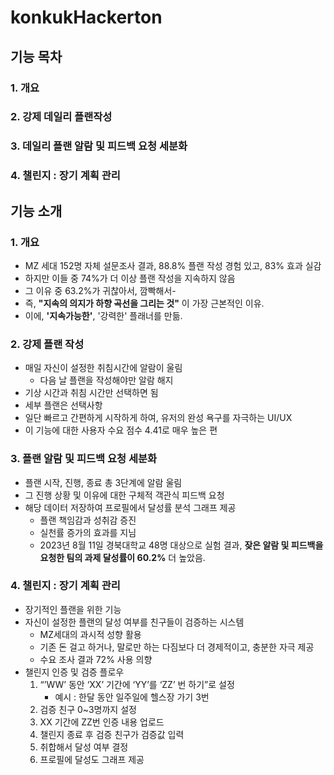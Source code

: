 # konkukHackerton
## 기능 목차
### 1. 개요
### 2. 강제 데일리 플랜작성
### 3. 데일리 플랜 알람 및 피드백 요청 세분화
### 4. 챌린지 : 장기 계획 관리

## 기능 소개
### 1. 개요
   - MZ 세대 152명 자체 설문조사 결과, 88.8% 플랜 작성 경험 있고, 83% 효과 실감
   - 하지만 이들 중 74%가 더 이상 플랜 작성을 지속하지 않음
   - 그 이유 중 63.2%가 귀찮아서, 깜빡해서-
   - 즉, **"지속의 의지가 하향 곡선을 그리는 것"** 이 가장 근본적인 이유.
   - 이에, **'지속가능한'**, '강력한' 플래너를 만듦.
  
### 2. 강제 플랜 작성
   - 매일 자신이 설정한 취침시간에 알람이 울림
     - 다음 날 플랜을 작성해야만 알람 해지
   - 기상 시간과 취침 시간만 선택하면 됨
   - 세부 플랜은 선택사항
   - 일단 빠르고 간편하게 시작하게 하여, 유저의 완성 욕구를 자극하는 UI/UX
   - 이 기능에 대한 사용자 수요 점수 4.41로 매우 높은 편
      
### 3. 플랜 알람 및 피드백 요청 세분화
   - 플랜 시작, 진행, 종료 총 3단계에 알람 울림
   - 그 진행 상황 및 이유에 대한 구체적 객관식 피드백 요청
   - 해당 데이터 저장하여 프로필에서 달성률 분석 그래프 제공
     - 플랜 책임감과 성취감 증진
     - 실천률 증가의 효과를 지님
     - 2023년 8월 11일 경북대학교 48명 대상으로 실험 결과, **잦은 알람 및 피드백을 요청한 팀의 과제 달성률이 60.2%** 더 높았음.
      
### 4. 챌린지 : 장기 계획 관리
   - 장기적인 플랜을 위한 기능
   - 자신이 설정한 플랜의 달성 여부를 친구들이 검증하는 시스템
     - MZ세대의 과시적 성향 활용
     - 기존 돈 걸고 하거나, 말로만 하는 다짐보다 더 경제적이고, 충분한 자극 제공
     - 수요 조사 결과 72% 사용 의향
   - 챌린지 인증 및 검증 플로우
     1. “’WW’ 동안 ‘XX’ 기간에  ‘YY’를 ‘ZZ’ 번 하기”로 설정
         - 예시 : 한달 동안 일주일에 헬스장 가기 3번
     2. 검증 친구 0~3명까지 설정
     3. XX 기간에 ZZ번 인증 내용 업로드
     4. 챌린지 종료 후 검증 친구가 검증값 입력
     5. 취합해서 달성 여부 결정
     6. 프로필에 달성도 그래프 제공
